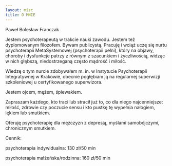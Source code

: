 ```yaml
---
layout: misc
title: O MNIE
---
```


Paweł Bolesław Franczak

Jestem psychoterapeutą w trakcie nauki zawodu. Jestem też dyplomowanym filozofem. Bywam publicystą.
Pracuję i wciąż uczę się nurtu psychoterapii MetaSystemowej (psychoterapii pełni), który na objawy, choroby i dysfunkcje patrzy z równym z szacunkiem i życzliwością, widząc w nich głębszą, niedostrzeganą często mądrość i miłość.

Wiedzę o tym nurcie zdobywałem m. in. w Instytucie Psychoterapii Integratywnej w Krakowie, obecnie pogłębiam ją na regularnej superwizji szkoleniowej u certyfikowanego superwizora. 

Jestem ojcem, mężem, śpiewakiem. 

Zapraszam każdego, kto traci lub stracił już to, co dla niego najcenniejsze: miłość, zdrowie czy poczucie sensu i kto pustkę tę wypełnia nałogiem, lękiem lub smutkiem.

Oferuję psychoterapię dla mężczyzn z depresją, myślami samobójczymi, chronicznym smutkiem.


Cennik: 

psychoterapia indywidualna: 130 zł/50 min

psychoterapia małżeńska/rodzinna: 160 zł/50 min

